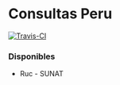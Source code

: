 # Consultas Peru
[![Travis-CI](https://img.shields.io/travis/giansalex/peru-consult.svg?label=build&branch=master&style=flat-square)](https://travis-ci.org/giansalex/peru-consult)  

### Disponibles
- Ruc - SUNAT
